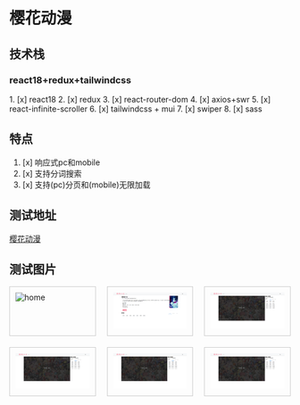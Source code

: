 # 樱花动漫

## 技术栈

<h3>react18+redux+tailwindcss</h3>
1. [x] react18
2. [x] redux
3. [x] react-router-dom
4. [x] axios+swr
5. [x] react-infinite-scroller
6. [x] tailwindcss + mui
7. [x] swiper
8. [x] sass

## 特点

1. [x] 响应式pc和mobile
2. [x] 支持分词搜索
3. [x] 支持(pc)分页和(mobile)无限加载

## 测试地址
[樱花动漫](http://185.242.234.97:10002/)

## 测试图片

<style>
  .grid-container {
    display: grid;
    grid-template-columns: repeat(3, 1fr); /* 三列布局，每列宽度相同 */
    gap: 20px; /* 格子之间的间距 */
  }

  .grid-item {
    border: 1px solid #ccc; /* 边框样式 */
    padding: 10px; /* 内边距 */
  }

  .grid-item img {
    width: 100%; /* 图片宽度填满格子 */
    height: auto; /* 高度自适应 */
  }
</style>

<div class="grid-container">
  <div class="grid-item"><img src="assets/home.jpg" alt="home"></div>
  <div class="grid-item"><img src="assets/detail.png" alt="detail"></div>
  <div class="grid-item"><img src="assets/play.png" alt="play"></div>
  <div class="grid-item"><img src="assets/play.png" alt="play"></div>
  <div class="grid-item"><img src="assets/play.png" alt="play"></div>
  <div class="grid-item"><img src="assets/play.png" alt="play"></div>
</div>